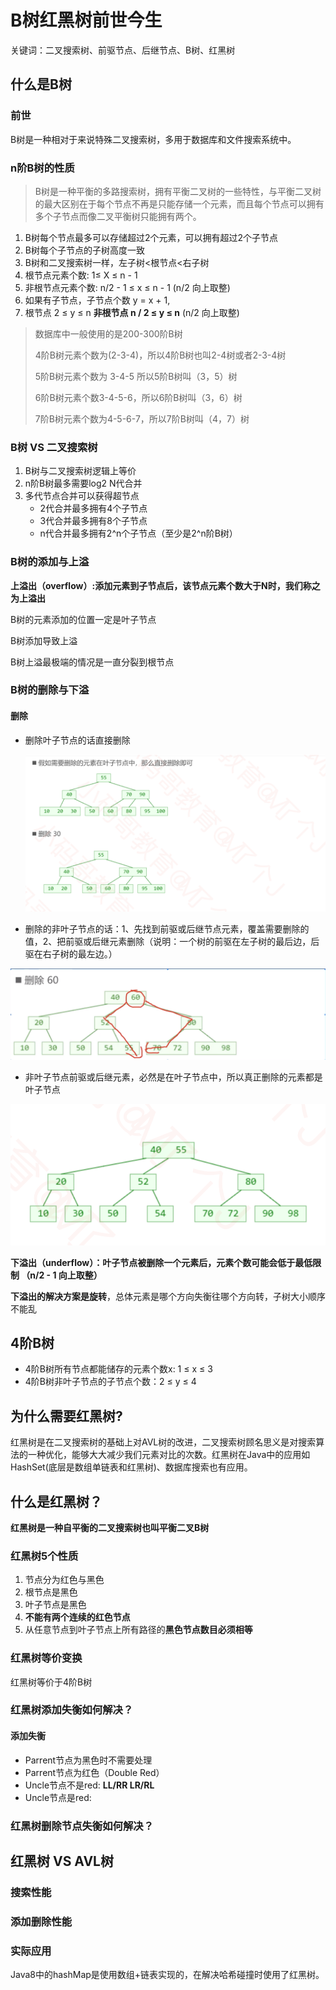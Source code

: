 #  B树红黑树前世今生

关键词：二叉搜索树、前驱节点、后继节点、B树、红黑树



## 什么是B树

### 前世

B树是一种相对于来说特殊二叉搜索树，多用于数据库和文件搜索系统中。

### n阶B树的性质
> B树是一种平衡的多路搜索树，拥有平衡二叉树的一些特性，与平衡二叉树的最大区别在于每个节点不再是只能存储一个元素，而且每个节点可以拥有多个子节点而像二叉平衡树只能拥有两个。

1. B树每个节点最多可以存储超过2个元素，可以拥有超过2个子节点
2. B树每个子节点的子树高度一致
3. B树和二叉搜索树一样，左子树<根节点<右子树
4. 根节点元素个数:   1≤ X ≤ n - 1
5. 非根节点元素个数:  n/2 - 1 ≤ x ≤ n - 1 (n/2 向上取整)
6. 如果有子节点，子节点个数 y = x + 1,
7. 根节点 2 ≤ y ≤ n 
   **非根节点 n / 2 ≤ y ≤ n** (n/2 向上取整)

> 数据库中一般使用的是200-300阶B树
>
> 4阶B树元素个数为(2-3-4)，所以4阶B树也叫2-4树或者2-3-4树
>
> 5阶B树元素个数为 3-4-5 所以5阶B树叫（3，5）树
>
> 6阶B树元素个数3-4-5-6，所以6阶B树叫（3，6）树
>
> 7阶B树元素个数为4-5-6-7，所以7阶B树叫（4，7）树

### B树 VS 二叉搜索树

1. B树与二叉搜索树逻辑上等价
2. n阶B树最多需要log2 N代合并
3. 多代节点合并可以获得超节点
   - 2代合并最多拥有4个子节点
   - 3代合并最多拥有8个子节点
   - n代合并最多拥有2^n个子节点（至少是2^n阶B树）

### B树的添加与上溢



**上溢出（overflow）:添加元素到子节点后，该节点元素个数大于N时，我们称之为上溢出**

B树的元素添加的位置一定是叶子节点

B树添加导致上溢

B树上溢最极端的情况是一直分裂到根节点

### B树的删除与下溢

#### 删除

- 删除叶子节点的话直接删除

  ![屏幕快照 2019-12-15 上午9.49.17](B%E6%A0%91%E7%BA%A2%E9%BB%91%E6%A0%91%E5%89%8D%E4%B8%96%E4%BB%8A%E7%94%9F.assets/%E5%B1%8F%E5%B9%95%E5%BF%AB%E7%85%A7%202019-12-15%20%E4%B8%8A%E5%8D%889.49.17.png)

- 删除的非叶子节点的话：1、先找到前驱或后继节点元素，覆盖需要删除的值，2、把前驱或后继元素删除（说明：一个树的前驱在左子树的最后边，后驱在右子树的最左边。）

![屏幕快照 2019-12-15 上午9.48.06](B%E6%A0%91%E7%BA%A2%E9%BB%91%E6%A0%91%E5%89%8D%E4%B8%96%E4%BB%8A%E7%94%9F.assets/%E5%B1%8F%E5%B9%95%E5%BF%AB%E7%85%A7%202019-12-15%20%E4%B8%8A%E5%8D%889.48.06.png)

- 非叶子节点前驱或后继元素，必然是在叶子节点中，所以真正删除的元素都是叶子节点

![屏幕快照 2019-12-15 上午9.50.50](B%E6%A0%91%E7%BA%A2%E9%BB%91%E6%A0%91%E5%89%8D%E4%B8%96%E4%BB%8A%E7%94%9F.assets/%E5%B1%8F%E5%B9%95%E5%BF%AB%E7%85%A7%202019-12-15%20%E4%B8%8A%E5%8D%889.50.50.png)

**下溢出（underflow）：叶子节点被删除一个元素后，元素个数可能会低于最低限制 （n/2 - 1 向上取整）**

**下溢出的解决方案是旋转**，总体元素是哪个方向失衡往哪个方向转，子树大小顺序不能乱



## 4阶B树

- 4阶B树所有节点都能储存的元素个数x: 1 ≤ x ≤ 3
- 4阶B树非叶子节点的子节点个数：2 ≤ y ≤ 4

## 为什么需要红黑树?
红黑树是在二叉搜索树的基础上对AVL树的改进，二叉搜索树顾名思义是对搜索算法的一种优化，能够大大减少我们元素对比的次数。红黑树在Java中的应用如HashSet(底层是数组单链表和红黑树)、数据库搜索也有应用。

## 什么是红黑树？

**红黑树是一种自平衡的二叉搜索树也叫平衡二叉B树**

### 红黑树5个性质

1. 节点分为红色与黑色
2. 根节点是黑色
3. 叶子节点是黑色
4. **不能有两个连续的红色节点**
5. 从任意节点到叶子节点上所有路径的**黑色节点数目必须相等**

### 红黑树等价变换

红黑树等价于4阶B树

### 红黑树添加失衡如何解决？

#### 添加失衡

- Parrent节点为黑色时不需要处理
- Parrent节点为红色（Double Red）
- Uncle节点不是red:  **LL/RR    LR/RL**
- Uncle节点是red:  

### 红黑树删除节点失衡如何解决？

## 红黑树 VS AVL树 

### 搜索性能

### 添加删除性能

### 实际应用

Java8中的hashMap是使用数组+链表实现的，在解决哈希碰撞时使用了红黑树。

